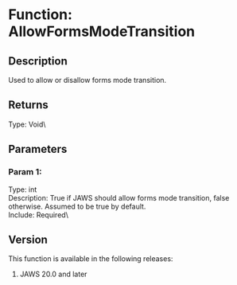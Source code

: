 # Function: AllowFormsModeTransition

## Description

Used to allow or disallow forms mode transition.

## Returns

Type: Void\

## Parameters

### Param 1:

Type: int\
Description: True if JAWS should allow forms mode transition, false
otherwise. Assumed to be true by default.\
Include: Required\

## Version

This function is available in the following releases:

1.  JAWS 20.0 and later

